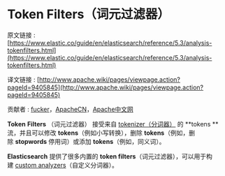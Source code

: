 # Token Filters（词元过滤器）

原文链接 : [https://www.elastic.co/guide/en/elasticsearch/reference/5.3/analysis-tokenfilters.html](https://www.elastic.co/guide/en/elasticsearch/reference/5.3/analysis-tokenfilters.html)

译文链接 : [http://www.apache.wiki/pages/viewpage.action?pageId=9405845](http://www.apache.wiki/pages/viewpage.action?pageId=9405845)

贡献者 : [fucker](/display/~caizhongjie)，[ApacheCN](/display/~apachecn)，[Apache中文网](/display/~apachechina)

**Token** **Filters** （词元过滤器） 接受来自 [tokenizer（分词器）](http://www.apache.wiki/pages/viewpage.action?pageId=9405270) 的 **tokens **流，并且可以修改 **tokens**（例如小写转换），删除 **tokens**（例如，删除 **stopwords** 停用词）或添加 **tokens**（例如，同义词）。

**Elasticsearch** 提供了很多内置的 **token filters**（词元过滤器），可以用于构建 [custom analyzers](https://www.elastic.co/guide/en/elasticsearch/reference/5.3/analysis-custom-analyzer.html "Custom Analyzer")（自定义分词器）。